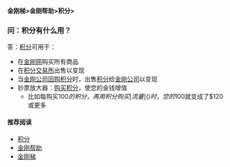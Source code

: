 #### 金刚梯>金刚帮助>积分>
### 问：积分有什么用？
答：[积分](https://a2zitpro.github.io/web/kk_points)可用于：
- 在[金刚网]()购买所有商品
- 在[积分交易所]()出售以变现
- 当[金刚公司]()[回购积分]()时，出售[积分]()给[金刚公司]()以变现
- 钞票放大器：[购买积分]()，使您的金钱增值
  - 比如每购买$100的积分，再用积分购买[流量]()时，您的$100就变成了$120或更多


#### 推荐阅读
- [积分](https://a2zitpro.github.io/web/list_kkpoints)
- [金刚帮助](https://a2zitpro.github.io/web/list_helpkkvpn)
- [金刚梯](https://a2zitpro.github.io/web/dlb)
